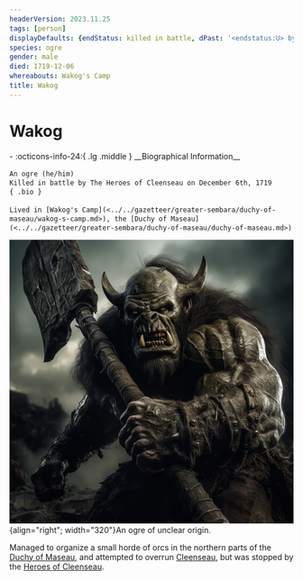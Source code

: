 ```yaml
---
headerVersion: 2023.11.25
tags: [person]
displayDefaults: {endStatus: killed in battle, dPast: '<endstatus:U> by [[The Heroes of Cleenseau]] on <enddate>'}
species: ogre
gender: male
died: 1719-12-06
whereabouts: Wakog's Camp
title: Wakog
---
```

# Wakog
<div class="grid cards ext-narrow-margin ext-one-column" markdown>
- :octicons-info-24:{ .lg .middle } __Biographical Information__

    An ogre (he/him)  
    Killed in battle by The Heroes of Cleenseau on December 6th, 1719  
    { .bio }

    Lived in [Wakog's Camp](<../../gazetteer/greater-sembara/duchy-of-maseau/wakog-s-camp.md>), the [Duchy of Maseau](<../../gazetteer/greater-sembara/duchy-of-maseau/duchy-of-maseau.md>)
</div>


![Wakog](../../assets/wakog.jpg){align="right"; width="320"}An ogre of unclear origin. 

Managed to organize a small horde of orcs in the northern parts of the [Duchy of Maseau](<../../gazetteer/greater-sembara/duchy-of-maseau/duchy-of-maseau.md>), and attempted to overrun [Cleenseau](<../../gazetteer/greater-sembara/sembara/barony-of-aveil/cleenseau-region/cleenseau/cleenseau.md>), but was stopped by the [Heroes of Cleenseau](<../pcs/cleenseau/heroes-of-cleenseau.md>).
